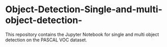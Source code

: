 # Object-Detection-Single-and-multi-object-detection-
This repository contains the Jupyter Notebook for single and multi object detection on the PASCAL VOC dataset. 
